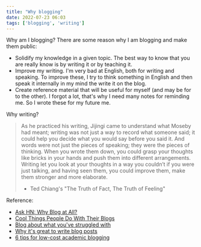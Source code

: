 ```yaml
---
title: "Why blogging"
date: 2022-07-23 06:03
tags: ['blogging', 'writing']
---
```


Why am I blogging?
There are some reason why I am blogging and make them public:
- Solidify my knowledge in a given topic. The best way to know that you are really know is by writing it or by teaching it.
- Improve my writing. I'm very bad at English, both for writing and speaking. To improve these, I try to think something in English and then speak it internally in my mind the write it on the blog. 
- Create reference material that will be useful for myself (and may be for to the other). I forgot a lot, that's why I need many notes for reminding me. So I wrote these for my future me.

Why writing?

> As he practiced his writing, Jijingi came to understand what Moseby had meant; writing was not just a way to record what someone said; it could help you decide what you would say before you said it. And words were not just the pieces of speaking; they were the pieces of thinking. When you wrote them down, you could grasp your thoughts like bricks in your hands and push them into different arrangements. Writing let you look at your thoughts in a way you couldn’t if you were just talking, and having seen them, you could improve them, make them stronger and more elaborate.
> - Ted Chiang's "The Truth of Fact, The Truth of Feeling"


Reference:
- [Ask HN: Why Blog at All?](https://news.ycombinator.com/item?id=30965485)
- [Cool Things People Do With Their Blogs](https://brainbaking.com/post/2022/04/cool-things-people-do-with-their-blogs/)
- [Blog about what you've struggled with](https://jvns.ca/blog/2021/05/24/blog-about-what-you-ve-struggled-with/)
- [Why it's great to write blog posts](https://sanderknape.com/2020/04/why-great-write-blog-posts/)
- [6 tips for low-cost academic blogging](https://matt.might.net/articles/how-to-blog-as-an-academic/)
